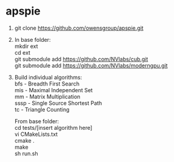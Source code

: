 apspie
======

1. git clone https://github.com/owensgroup/apspie.git
2. In base folder:  
     mkdir ext  
     cd ext  
     git submodule add https://github.com/NVlabs/cub.git  
     git submodule add https://github.com/NVlabs/moderngpu.git
3. Build individual algorithms:  
   bfs - Breadth First Search  
   mis - Maximal Independent Set  
   mm - Matrix Multiplication  
   sssp - Single Source Shortest Path  
   tc - Triangle Counting  

   From base folder:  
   cd tests/[insert algorithm here]  
   vi CMakeLists.txt  
   cmake .  
   make  
   sh run.sh  
